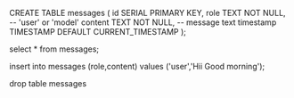 CREATE TABLE messages (
  id SERIAL PRIMARY KEY,
  role TEXT NOT NULL,          -- 'user' or 'model'
  content TEXT NOT NULL,              -- message text
  timestamp TIMESTAMP DEFAULT CURRENT_TIMESTAMP
);

select * from messages;

insert into messages (role,content) values ('user','Hii Good morning');

drop table messages

